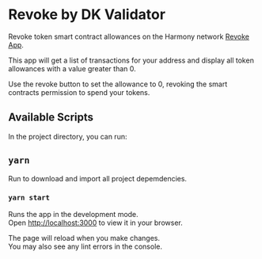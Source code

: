 # Revoke by DK Validator

Revoke token smart contract allowances on the Harmony network [Revoke App](https://revoke.dkvalidator.one).

This app will get a list of transactions for your address and display all token allowances with a value greater than 0.

Use the revoke button to set the allowance to 0, revoking the smart contracts permission to spend your tokens.

## Available Scripts

In the project directory, you can run:

## `yarn`

Run to download and import all project depemdencies.

### `yarn start`

Runs the app in the development mode.\
Open [http://localhost:3000](http://localhost:3000) to view it in your browser.

The page will reload when you make changes.\
You may also see any lint errors in the console.